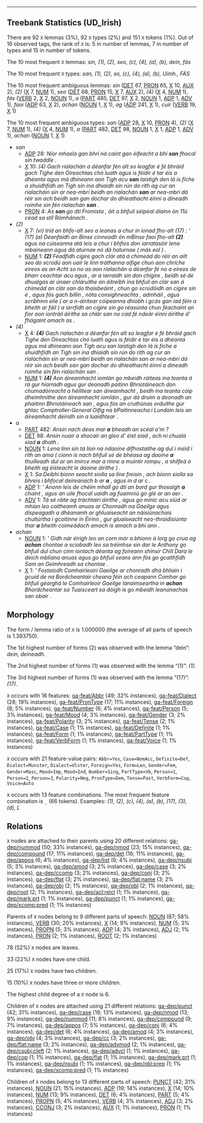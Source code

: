 

--------------------------------------------------------------------------------

## Treebank Statistics (UD_Irish)

There are 92 `X` lemmas (3%), 92 `X` types (2%) and 151 `X` tokens (1%).
Out of 16 observed tags, the rank of `X` is: 5 in number of lemmas, 7 in number of types and 15 in number of tokens.

The 10 most frequent `X` lemmas: <em>sin, (1), (2), seo, (c), (4), (a), (b), dein, fás</em>

The 10 most frequent `X` types:  <em>san, (1), (2), so, (c), (4), (a), (b), Uimh., FÁS</em>

The 10 most frequent ambiguous lemmas: <em>sin</em> ([DET]() 67, [PRON]() 65, [X]() 10, [AUX]() 2), <em>(2)</em> ([X]() 7, [NUM]() 1), <em>seo</em> ([DET]() 68, [PRON]() 15, [X]() 7, [AUX]() 2), <em>(4)</em> ([X]() 4, [NUM]() 1), <em>fás</em> ([VERB]() 2, [X]() 2, [NOUN]() 1), <em>a</em> ([PART]() 485, [DET]() 97, [X]() 2, [NOUN]() 1, [ADP]() 1, [ADV]() 1), <em>faoi</em> ([ADP]() 63, [X]() 2), <em>achan</em> ([NOUN]() 1, [X]() 1), <em>ag</em> ([ADP]() 241, [X]() 1), <em>cuir</em> ([VERB]() 19, [X]() 1)

The 10 most frequent ambiguous types:  <em>san</em> ([ADP]() 28, [X]() 10, [PRON]() 4), <em>(2)</em> ([X]() 7, [NUM]() 1), <em>(4)</em> ([X]() 4, [NUM]() 1), <em>a</em> ([PART]() 482, [DET]() 98, [NOUN]() 1, [X]() 1, [ADP]() 1, [ADV]() 1), <em>achan</em> ([NOUN]() 1, [X]() 1)


* <em>san</em>
  * [ADP]() 28: <em>Níor mhasla gan bhrí ná caint gan éifeacht a bhí <b>san</b> fhocal sin twaddle .</em>
  * [X]() 10: <em>(4) Gach rialachán a déanfar fén alt so leagfar é fé bhráid gach Tighe den Oireachtas chó luath agus is féidir é tar éis a dhéanta agus má dhineann aon Tigh acu <b>san</b> laistigh den lá is fiche a shuidhfidh an Tigh sin ina dhiaidh sin rún do rith ag cur an rialacháin sin ar nea-mbrí beidh an rialachán <b>san</b> ar nea-mbrí dá réir sin ach beidh san gan dochar do dhleathacht éinní a dineadh roimhe sin fén rialachán <b>san</b> .</em>
  * [PRON]() 4: <em>As <b>san</b> go dtí Fromista , áit a bhfuil séipéal álainn ón 11ú céad sa stíl Rómhánach .</em>
* <em>(2)</em>
  * [X]() 7: <em>(vi) tríd an bhfo-alt seo a leanas a chur in ionad fho-alt (17) : ' (17) (a) Déanfaidh an Binse cinneadh ón mBinse faoi fho-alt <b>(2)</b> agus na cúiseanna atá leis a chur i bhfios don iarratasóir lena mbaineann agus dá aturnae nó dá haturnae ( más eol ) .</em>
  * [NUM]() 1: <em><b>(2)</b> Féadfidh cigire gach clár atá á chimeád do réir an ailt seo do scrúdú aon uair le linn tráthanna oifige chun aon chríche eireos as an Acht so no as aon rialachán a déanfar fé no a eireos de bharr ceachtar acu agus , ar a iarraidh sin don chigire , beidh sé de dhualgas ar únaer chláruithe an áitreibh ina bhfuil an clár san á chimeád an clár san do thaisbeáint , chun go scrúdóidh an cigire sin é , agus fós gach billín , nóta consighneachta , admháil , agus scríbhinn eile ( ar a n-áirítear cóipeanna dhíobh i gcás gan iad féin a bheith ar fáil ) a iarrfidh an cigire sin go réasúnta chun féachaint an fíor aon iontráil áirithe sa chlár san no cad fé ndeár éinní áirithe d' fhágaint amach as .</em>
* <em>(4)</em>
  * [X]() 4: <em><b>(4)</b> Gach rialachán a déanfar fén alt so leagfar é fé bhráid gach Tighe den Oireachtas chó luath agus is féidir é tar éis a dhéanta agus má dhineann aon Tigh acu san laistigh den lá is fiche a shuidhfidh an Tigh sin ina dhiaidh sin rún do rith ag cur an rialacháin sin ar nea-mbrí beidh an rialachán san ar nea-mbrí dá réir sin ach beidh san gan dochar do dhleathacht éinní a dineadh roimhe sin fén rialachán san .</em>
  * [NUM]() 1: <em><b>(4)</b> Aon áireamhacht iomlán go mbeidh ráiteas ina teanta á rá gur hiarradh agus gur deonadh paitinn Bhriotáineach don chumadóireacht a héilítear san áireamhacht , beidh ina teanta cóip dheimhnithe den áireamhacht iomláin , gur dá druim a deonadh an phaitinn Bhriotáineach san , agus fós an cruthúnas orduithe gur ghlac Comptroller-General Oifig na bPaitinneacha i Lundain leis an áireamhacht deiridh sin a luaidhtear .</em>
* <em>a</em>
  * [PART]() 482: <em>Ansin nach deas mar <b>a</b> bheadh an scéal a'm ?</em>
  * [DET]() 98: <em>Ansin nuair a shocair an gleo d' éist siad , ach ní chuala siad <b>a</b> dhath .</em>
  * [NOUN]() 1: <em>Lena linn sin tá líon na ndaoine dífhostaithe ag dul i méid i rith an ama ( cionn is nach bhfuil sé de bhéasa ag daoine <b>a</b> thuilleadh dul ar an imirce mar a rinne a muintir rompu , a shílfeá ó bheith ag éisteacht le daoine áirithe ) .</em>
  * [X]() 1: <em>Sa Deibhí bíonn seacht siolla sa líne freisin , ach bíonn siolla sa bhreis i bhfocal deireanach b ar <b>a</b> , agus in d ar c .</em>
  * [ADP]() 1: <em>' Anonn leis de chéim mhall go dtí an bord gur thosaigh <b>a</b> chaint , agus an uile fhocal uaidh ag fuaimniú go glé ar an aer .</em>
  * [ADV]() 1: <em>Tá sé ráite ag tráchtairí áirithe , agus go minic acu siúd ar mhian leo caitheamh anuas ar Chonradh na Gaeilge agus díspeagadh a dhéanamh ar ghluaiseacht an náisiúnachais chultúrtha i gcoitinne in Éirinn , gur gluaiseacht neo-thraidisiúnta thar <b>a</b> bheith coimeádach amach is amach a bhí ann .</em>
* <em>achan</em>
  * [NOUN]() 1: <em>' Gidh nár éirigh leo an corn mór a bhíonn á lorg go crua ag <b>achan</b> chontae a sciobadh leo sa tréimhse sin dar le Anthony go bhfuil dul chun cinn iontach déanta ag foireann shinsir Chill Dara le deich mbliana anuas agus go bhfuil seans ann fós go gcaithfidh Sam an Geimhreadh sa chontae .</em>
  * [X]() 1: <em>' Fostaíodh Comhairleoirí Gaeilge ar chonradh dhá bhliain i gcuid de na Bordcheantair cheana féin ach ceapann Comhar go bhfuil géarghá le Comhairleoir Gaeilge lánaimseartha in <b>achan</b> Bhordcheantar sa Tuaisceart sa dóigh is go mbeidh leanúnachas san obair .</em>

## Morphology

The form / lemma ratio of `X` is 1.000000 (the average of all parts of speech is 1.393750).

The 1st highest number of forms (2) was observed with the lemma “dein”: <em>dein, deineadh</em>.

The 2nd highest number of forms (1) was observed with the lemma “(1)”: <em>(1)</em>.

The 3rd highest number of forms (1) was observed with the lemma “(17)”: <em>(17)</em>.

`X` occurs with 16 features: [ga-feat/Abbr]() (49; 32% instances), [ga-feat/Dialect]() (28; 19% instances), [ga-feat/PronType]() (17; 11% instances), [ga-feat/Foreign]() (8; 5% instances), [ga-feat/Number]() (6; 4% instances), [ga-feat/Person]() (5; 3% instances), [ga-feat/Mood]() (4; 3% instances), [ga-feat/Gender]() (3; 2% instances), [ga-feat/Polarity]() (3; 2% instances), [ga-feat/Tense]() (2; 1% instances), [ga-feat/Case]() (1; 1% instances), [ga-feat/Definite]() (1; 1% instances), [ga-feat/Form]() (1; 1% instances), [ga-feat/PartType]() (1; 1% instances), [ga-feat/VerbForm]() (1; 1% instances), [ga-feat/Voice]() (1; 1% instances)

`X` occurs with 21 feature-value pairs: `Abbr=Yes`, `Case=NomAcc`, `Definite=Def`, `Dialect=Munster`, `Dialect=Ulster`, `Foreign=Yes`, `Form=Len`, `Gender=Fem`, `Gender=Masc`, `Mood=Imp`, `Mood=Ind`, `Number=Sing`, `PartType=Vb`, `Person=1`, `Person=2`, `Person=3`, `Polarity=Neg`, `PronType=Dem`, `Tense=Past`, `VerbForm=Cop`, `Voice=Auto`

`X` occurs with 13 feature combinations.
The most frequent feature combination is `_` (66 tokens).
Examples: <em>(1), (2), (c), (4), (a), (b), (17), (3), (d), L</em>


## Relations

`X` nodes are attached to their parents using 20 different relations: [ga-dep/nummod]() (50; 33% instances), [ga-dep/nmod]() (23; 15% instances), [ga-dep/compound]() (17; 11% instances), [ga-dep/det]() (16; 11% instances), [ga-dep/appos]() (6; 4% instances), [ga-dep/list]() (6; 4% instances), [ga-dep/nsubj]() (5; 3% instances), [ga-dep/amod]() (3; 2% instances), [ga-dep/case]() (3; 2% instances), [ga-dep/ccomp]() (3; 2% instances), [ga-dep/conj]() (3; 2% instances), [ga-dep/flat]() (3; 2% instances), [ga-dep/flat:name]() (3; 2% instances), [ga-dep/obj]() (2; 1% instances), [ga-dep/obl]() (2; 1% instances), [ga-dep/root]() (2; 1% instances), [ga-dep/acl:relcl]() (1; 1% instances), [ga-dep/mark:prt]() (1; 1% instances), [ga-dep/punct]() (1; 1% instances), [ga-dep/xcomp:pred]() (1; 1% instances)

Parents of `X` nodes belong to 9 different parts of speech: [NOUN]() (87; 58% instances), [VERB]() (30; 20% instances), [X]() (14; 9% instances), [NUM]() (5; 3% instances), [PROPN]() (5; 3% instances), [ADP]() (4; 3% instances), [ADJ]() (2; 1% instances), [PRON]() (2; 1% instances), [ROOT]() (2; 1% instances)

78 (52%) `X` nodes are leaves.

33 (22%) `X` nodes have one child.

25 (17%) `X` nodes have two children.

15 (10%) `X` nodes have three or more children.

The highest child degree of a `X` node is 6.

Children of `X` nodes are attached using 21 different relations: [ga-dep/punct]() (42; 31% instances), [ga-dep/case]() (18; 13% instances), [ga-dep/nmod]() (13; 9% instances), [ga-dep/nummod]() (11; 8% instances), [ga-dep/compound]() (9; 7% instances), [ga-dep/appos]() (7; 5% instances), [ga-dep/conj]() (6; 4% instances), [ga-dep/det]() (6; 4% instances), [ga-dep/amod]() (4; 3% instances), [ga-dep/obj]() (4; 3% instances), [ga-dep/cc]() (3; 2% instances), [ga-dep/flat:name]() (3; 2% instances), [ga-dep/advmod]() (2; 1% instances), [ga-dep/csubj:cleft]() (2; 1% instances), [ga-dep/advcl]() (1; 1% instances), [ga-dep/cop]() (1; 1% instances), [ga-dep/flat]() (1; 1% instances), [ga-dep/mark:prt]() (1; 1% instances), [ga-dep/nsubj]() (1; 1% instances), [ga-dep/obl:prep]() (1; 1% instances), [ga-dep/xcomp:pred]() (1; 1% instances)

Children of `X` nodes belong to 13 different parts of speech: [PUNCT]() (42; 31% instances), [NOUN]() (21; 15% instances), [ADP]() (19; 14% instances), [X]() (14; 10% instances), [NUM]() (13; 9% instances), [DET]() (6; 4% instances), [PART]() (5; 4% instances), [PROPN]() (5; 4% instances), [VERB]() (4; 3% instances), [ADJ]() (3; 2% instances), [CCONJ]() (3; 2% instances), [AUX]() (1; 1% instances), [PRON]() (1; 1% instances)


